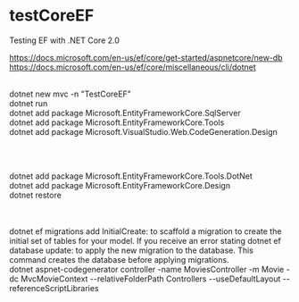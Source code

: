 # testCoreEF
Testing EF with .NET Core 2.0

https://docs.microsoft.com/en-us/ef/core/get-started/aspnetcore/new-db <br>
https://docs.microsoft.com/en-us/ef/core/miscellaneous/cli/dotnet

<br/>
dotnet new mvc -n "TestCoreEF"<br/>
dotnet run<br/>
dotnet add package Microsoft.EntityFrameworkCore.SqlServer<br/>
dotnet add package Microsoft.EntityFrameworkCore.Tools<br/>
dotnet add package Microsoft.VisualStudio.Web.CodeGeneration.Design<br/>

<br/><br/>

dotnet add package Microsoft.EntityFrameworkCore.Tools.DotNet<br/>
dotnet add package Microsoft.EntityFrameworkCore.Design<br/>
dotnet restore<br/>
<br/>


 <ItemGroup>
   <DotNetCliToolReference Include="Microsoft.VisualStudio.Web.CodeGeneration.Tools" Version="2.0.0" />
   <DotNetCliToolReference Include="Microsoft.EntityFrameworkCore.Tools.DotNet" Version="2.0.0" />
 </ItemGroup>
 
<br/> 
dotnet ef migrations add InitialCreate: to scaffold a migration to create the initial set of tables for your model. If you receive an error stating 
dotnet ef database update: to apply the new migration to the database. This command creates the database before applying migrations.
<br/>
dotnet aspnet-codegenerator controller -name MoviesController -m Movie -dc MvcMovieContext --relativeFolderPath Controllers --useDefaultLayout --referenceScriptLibraries 
